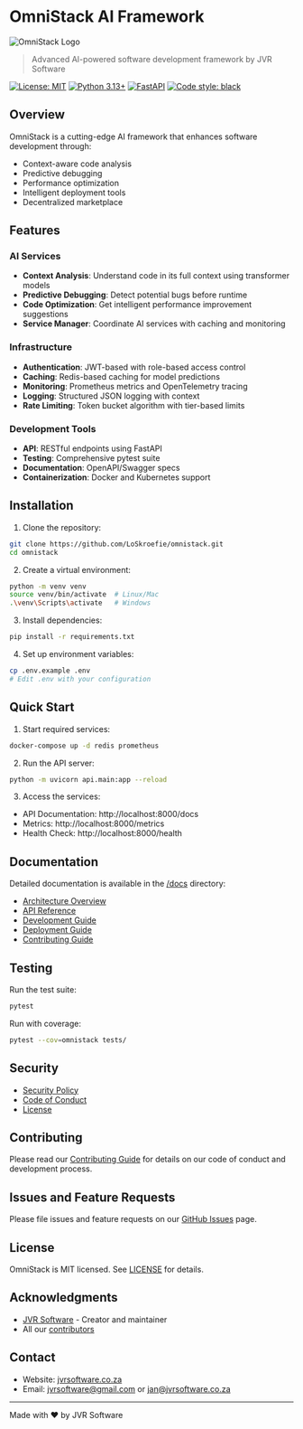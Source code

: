 # OmniStack AI Framework

![OmniStack Logo](docs/images/omnistack-logo.png)

> Advanced AI-powered software development framework by JVR Software

[![License: MIT](https://img.shields.io/badge/License-MIT-yellow.svg)](https://opensource.org/licenses/MIT)
[![Python 3.13+](https://img.shields.io/badge/python-3.13+-blue.svg)](https://www.python.org/downloads/)
[![FastAPI](https://img.shields.io/badge/FastAPI-0.104.1-009688.svg)](https://fastapi.tiangolo.com)
[![Code style: black](https://img.shields.io/badge/code%20style-black-000000.svg)](https://github.com/psf/black)

## Overview

OmniStack is a cutting-edge AI framework that enhances software development through:
- Context-aware code analysis
- Predictive debugging
- Performance optimization
- Intelligent deployment tools
- Decentralized marketplace

## Features

### AI Services
- **Context Analysis**: Understand code in its full context using transformer models
- **Predictive Debugging**: Detect potential bugs before runtime
- **Code Optimization**: Get intelligent performance improvement suggestions
- **Service Manager**: Coordinate AI services with caching and monitoring

### Infrastructure
- **Authentication**: JWT-based with role-based access control
- **Caching**: Redis-based caching for model predictions
- **Monitoring**: Prometheus metrics and OpenTelemetry tracing
- **Logging**: Structured JSON logging with context
- **Rate Limiting**: Token bucket algorithm with tier-based limits

### Development Tools
- **API**: RESTful endpoints using FastAPI
- **Testing**: Comprehensive pytest suite
- **Documentation**: OpenAPI/Swagger specs
- **Containerization**: Docker and Kubernetes support

## Installation

1. Clone the repository:
```bash
git clone https://github.com/LoSkroefie/omnistack.git
cd omnistack
```

2. Create a virtual environment:
```bash
python -m venv venv
source venv/bin/activate  # Linux/Mac
.\venv\Scripts\activate   # Windows
```

3. Install dependencies:
```bash
pip install -r requirements.txt
```

4. Set up environment variables:
```bash
cp .env.example .env
# Edit .env with your configuration
```

## Quick Start

1. Start required services:
```bash
docker-compose up -d redis prometheus
```

2. Run the API server:
```bash
python -m uvicorn api.main:app --reload
```

3. Access the services:
- API Documentation: http://localhost:8000/docs
- Metrics: http://localhost:8000/metrics
- Health Check: http://localhost:8000/health

## Documentation

Detailed documentation is available in the [/docs](docs/) directory:
- [Architecture Overview](docs/architecture.md)
- [API Reference](docs/api.md)
- [Development Guide](docs/development.md)
- [Deployment Guide](docs/deployment.md)
- [Contributing Guide](docs/contributing.md)

## Testing

Run the test suite:
```bash
pytest
```

Run with coverage:
```bash
pytest --cov=omnistack tests/
```

## Security

- [Security Policy](SECURITY.md)
- [Code of Conduct](CODE_OF_CONDUCT.md)
- [License](LICENSE)

## Contributing

Please read our [Contributing Guide](docs/contributing.md) for details on our code of conduct and development process.

## Issues and Feature Requests

Please file issues and feature requests on our [GitHub Issues](https://github.com/LoSkroefie/omnistack/issues) page.

## License

OmniStack is MIT licensed. See [LICENSE](LICENSE) for details.

## Acknowledgments

- [JVR Software](https://github.com/jvrsoftware) - Creator and maintainer
- All our [contributors](https://github.com/jvrsoftware/omnistack/graphs/contributors)

## Contact

- Website: [jvrsoftware.co.za](https://jvrsoftware.co.za)
- Email: jvrsoftware@gmail.com or jan@jvrsoftware.co.za

---
Made with ❤️ by JVR Software
